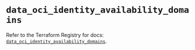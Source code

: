 # `data_oci_identity_availability_domains`

Refer to the Terraform Registry for docs: [`data_oci_identity_availability_domains`](https://registry.terraform.io/providers/hashicorp/oci/7.19.0/docs/data-sources/identity_availability_domains).
